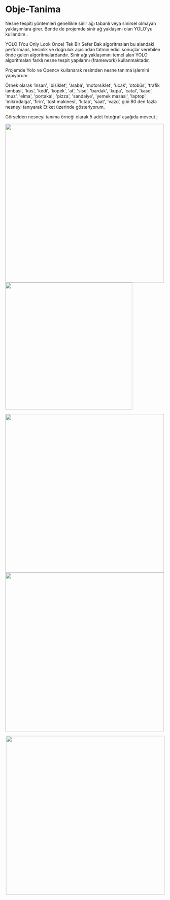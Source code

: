 # Obje-Tanima


Nesne tespiti yöntemleri genellikle sinir ağı tabanlı veya sinirsel olmayan yaklaşımlara girer. 
Bende de projemde sinir ağ yaklaşımı olan YOLO’yu kullandım .


YOLO (You Only Look Once) Tek Bir Sefer Bak algoritmaları bu alandaki performans, kesinlik ve doğruluk açısından tatmin edici sonuçlar verebilen önde gelen algoritmalardandır.
 Sinir ağı yaklaşımını temel alan YOLO algoritmaları farklı nesne tespit yapılarını (framework) kullanmaktadır.

Projemde Yolo ve Opencv kullanarak resimden nesne tanıma işlemini yapıyorum.

Örnek olarak ‘insan', 'bisiklet', 'araba', 'motorsiklet', 'ucak', 'otobüs’, 'trafik lambasi’, 'kus', 'kedi', 'kopek', 'at', 'sise', 'bardak', 'kupa', 'catal',  'kase', 'muz', 'elma', 'portakal',  'pizza',  'sandalye',  'yemek masasi', 'laptop', 'mikrodalga', 'firin', 'tost makinesi',  'kitap', 'saat', 'vazo’, gibi 80 den fazla nesneyi tanıyarak Etiket üzerinde gösteriyorum.

Görselden nesneyi tanıma örneği olarak 5 adet fotoğraf aşağıda mevcut ;



<p float="left">
  <img src="https://user-images.githubusercontent.com/77745850/182667954-3097ee97-7c77-44f8-9e55-968f9fb0ad67.jpeg" width="500" />
  <img src="https://user-images.githubusercontent.com/77745850/182667946-d41acdd8-241b-4343-b3f4-ffcb2cc86238.jpeg" width="400"/> 
</p>
<p float="left">
  <img src="https://user-images.githubusercontent.com/77745850/182667943-85ba9aee-e149-47a7-8350-78e58a4e83c2.jpeg" width="500" />
  <img src="https://user-images.githubusercontent.com/77745850/182667951-dc36c486-c225-4897-a0e6-6defb3492d11.jpeg" width="500" /> 
</p>



<p align="center">
  <img src="https://user-images.githubusercontent.com/77745850/182667935-6ddc3725-ce70-4ecc-a338-f7e157c318a0.jpeg" width="500" />
  </p>


